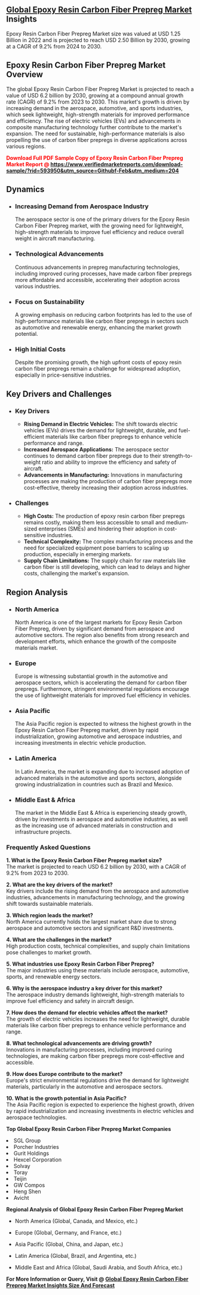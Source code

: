 <h2><a href="https://www.verifiedmarketreports.com/download-sample/?rid=593950&amp;utm_source=Githubf&amp;utm_medium=204" target="_blank">Global Epoxy Resin Carbon Fiber Prepreg Market</a> Insights</h2><p>Epoxy Resin Carbon Fiber Prepreg Market size was valued at USD 1.25 Billion in 2022 and is projected to reach USD 2.50 Billion by 2030, growing at a CAGR of 9.2% from 2024 to 2030.</p><p> <h2>Epoxy Resin Carbon Fiber Prepreg Market Overview</h2> <p>The global Epoxy Resin Carbon Fiber Prepreg Market is projected to reach a value of USD 6.2 billion by 2030, growing at a compound annual growth rate (CAGR) of 9.2% from 2023 to 2030. This market's growth is driven by increasing demand in the aerospace, automotive, and sports industries, which seek lightweight, high-strength materials for improved performance and efficiency. The rise of electric vehicles (EVs) and advancements in composite manufacturing technology further contribute to the market's expansion. The need for sustainable, high-performance materials is also propelling the use of carbon fiber prepregs in diverse applications across various regions.</p> <p><strong><p><span class=""><span style="color: #ff0000;"><strong>Download Full PDF Sample Copy of Epoxy Resin Carbon Fiber Prepreg Market Report</strong> @ </span><a href="https://www.verifiedmarketreports.com/download-sample/?rid=593950&amp;utm_source=Githubf-Feb&amp;utm_medium=204" target="_blank">https://www.verifiedmarketreports.com/download-sample/?rid=593950&amp;utm_source=Githubf-Feb&amp;utm_medium=204</a></span></p></strong></p> <h2>Dynamics</h2> <ul> <li><h3>Increasing Demand from Aerospace Industry</h3> The aerospace sector is one of the primary drivers for the Epoxy Resin Carbon Fiber Prepreg market, with the growing need for lightweight, high-strength materials to improve fuel efficiency and reduce overall weight in aircraft manufacturing.</li> <li><h3>Technological Advancements</h3> Continuous advancements in prepreg manufacturing technologies, including improved curing processes, have made carbon fiber prepregs more affordable and accessible, accelerating their adoption across various industries.</li> <li><h3>Focus on Sustainability</h3> A growing emphasis on reducing carbon footprints has led to the use of high-performance materials like carbon fiber prepregs in sectors such as automotive and renewable energy, enhancing the market growth potential.</li> <li><h3>High Initial Costs</h3> Despite the promising growth, the high upfront costs of epoxy resin carbon fiber prepregs remain a challenge for widespread adoption, especially in price-sensitive industries.</li> </ul> <h2>Key Drivers and Challenges</h2> <ul> <li><h3>Key Drivers</h3> <ul> <li><strong>Rising Demand in Electric Vehicles:</strong> The shift towards electric vehicles (EVs) drives the demand for lightweight, durable, and fuel-efficient materials like carbon fiber prepregs to enhance vehicle performance and range.</li> <li><strong>Increased Aerospace Applications:</strong> The aerospace sector continues to demand carbon fiber prepregs due to their strength-to-weight ratio and ability to improve the efficiency and safety of aircraft.</li> <li><strong>Advancements in Manufacturing:</strong> Innovations in manufacturing processes are making the production of carbon fiber prepregs more cost-effective, thereby increasing their adoption across industries.</li> </ul> </li> <li><h3>Challenges</h3> <ul> <li><strong>High Costs:</strong> The production of epoxy resin carbon fiber prepregs remains costly, making them less accessible to small and medium-sized enterprises (SMEs) and hindering their adoption in cost-sensitive industries.</li> <li><strong>Technical Complexity:</strong> The complex manufacturing process and the need for specialized equipment pose barriers to scaling up production, especially in emerging markets.</li> <li><strong>Supply Chain Limitations:</strong> The supply chain for raw materials like carbon fiber is still developing, which can lead to delays and higher costs, challenging the market's expansion.</li> </ul> </li> </ul> <h2>Region Analysis</h2> <ul> <li><h3>North America</h3> North America is one of the largest markets for Epoxy Resin Carbon Fiber Prepreg, driven by significant demand from aerospace and automotive sectors. The region also benefits from strong research and development efforts, which enhance the growth of the composite materials market.</li> <li><h3>Europe</h3> Europe is witnessing substantial growth in the automotive and aerospace sectors, which is accelerating the demand for carbon fiber prepregs. Furthermore, stringent environmental regulations encourage the use of lightweight materials for improved fuel efficiency in vehicles.</li> <li><h3>Asia Pacific</h3> The Asia Pacific region is expected to witness the highest growth in the Epoxy Resin Carbon Fiber Prepreg market, driven by rapid industrialization, growing automotive and aerospace industries, and increasing investments in electric vehicle production.</li> <li><h3>Latin America</h3> In Latin America, the market is expanding due to increased adoption of advanced materials in the automotive and sports sectors, alongside growing industrialization in countries such as Brazil and Mexico.</li> <li><h3>Middle East & Africa</h3> The market in the Middle East & Africa is experiencing steady growth, driven by investments in aerospace and automotive industries, as well as the increasing use of advanced materials in construction and infrastructure projects.</li> </ul> <h3>Frequently Asked Questions</h3> <p><strong>1. What is the Epoxy Resin Carbon Fiber Prepreg market size?</strong><br> The market is projected to reach USD 6.2 billion by 2030, with a CAGR of 9.2% from 2023 to 2030.</p> <p><strong>2. What are the key drivers of the market?</strong><br> Key drivers include the rising demand from the aerospace and automotive industries, advancements in manufacturing technology, and the growing shift towards sustainable materials.</p> <p><strong>3. Which region leads the market?</strong><br> North America currently holds the largest market share due to strong aerospace and automotive sectors and significant R&D investments.</p> <p><strong>4. What are the challenges in the market?</strong><br> High production costs, technical complexities, and supply chain limitations pose challenges to market growth.</p> <p><strong>5. What industries use Epoxy Resin Carbon Fiber Prepreg?</strong><br> The major industries using these materials include aerospace, automotive, sports, and renewable energy sectors.</p> <p><strong>6. Why is the aerospace industry a key driver for this market?</strong><br> The aerospace industry demands lightweight, high-strength materials to improve fuel efficiency and safety in aircraft design.</p> <p><strong>7. How does the demand for electric vehicles affect the market?</strong><br> The growth of electric vehicles increases the need for lightweight, durable materials like carbon fiber prepregs to enhance vehicle performance and range.</p> <p><strong>8. What technological advancements are driving growth?</strong><br> Innovations in manufacturing processes, including improved curing technologies, are making carbon fiber prepregs more cost-effective and accessible.</p> <p><strong>9. How does Europe contribute to the market?</strong><br> Europe's strict environmental regulations drive the demand for lightweight materials, particularly in the automotive and aerospace sectors.</p> <p><strong>10. What is the growth potential in Asia Pacific?</strong><br> The Asia Pacific region is expected to experience the highest growth, driven by rapid industrialization and increasing investments in electric vehicles and aerospace technologies.</p> </p><p><strong>Top Global Epoxy Resin Carbon Fiber Prepreg Market Companies</strong></p><div data-test-id=""><p><li>SGL Group</li><li> Porcher Industries</li><li> Gurit Holdings</li><li> Hexcel Corporation</li><li> Solvay</li><li> Toray</li><li> Teijin</li><li> GW Compos</li><li> Heng Shen</li><li> Avicht</li></p><div><strong>Regional Analysis of&nbsp;Global Epoxy Resin Carbon Fiber Prepreg Market</strong></div><ul><li dir="ltr"><p dir="ltr">North America&nbsp;(Global, Canada, and Mexico, etc.)</p></li><li dir="ltr"><p dir="ltr">Europe (Global, Germany, and France, etc.)</p></li><li dir="ltr"><p dir="ltr">Asia Pacific&nbsp;(Global, China, and Japan, etc.)</p></li><li dir="ltr"><p dir="ltr">Latin America&nbsp;(Global, Brazil, and Argentina, etc.)</p></li><li dir="ltr">Middle East and Africa&nbsp;(Global, Saudi Arabia, and South Africa, etc.)</li></ul><p><strong>For More Information or Query, Visit @&nbsp;</strong><strong><a href="https://www.verifiedmarketreports.com/product/epoxy-resin-carbon-fiber-prepreg-market/?utm_source=Githubf&amp;utm_medium=204" target="_blank">Global Epoxy Resin Carbon Fiber Prepreg Market Insights Size And Forecast</a></strong></p></div>

